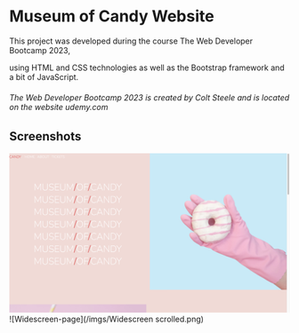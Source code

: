 # Museum of Candy Website

This project was developed during the course The Web Developer Bootcamp 2023, 

using HTML and CSS technologies as well as the Bootstrap framework and a bit of JavaScript.

###### The Web Developer Bootcamp 2023 is created by Colt Steele and is located on the website udemy.com

## Screenshots

![Widescreen-top](/imgs/Widescreen.png)
![Widescreen-page](/imgs/Widescreen scrolled.png)

